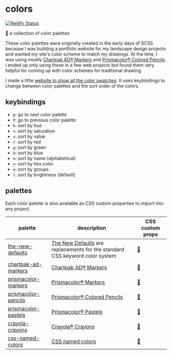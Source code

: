 # colors

[![Netlify Status](https://api.netlify.com/api/v1/badges/0585da0b-d448-4cf0-8522-7b99d441bb61/deploy-status)](https://app.netlify.com/sites/idyllic-unicorn-9d8b00/deploys)

🌈 a collection of color palettes

These color palettes were originally created in the early days of SCSS
because I was building a portfolio website for my landscape design
projects and wanted my site's color scheme to match my drawings. At the
time, I was using mostly [Chartpak AD® Markers][1] and [Prismacolor®
Colored Pencils][2]. I ended up only using these in a few web projects
but found them very helpful for coming up with color schemes for
traditional drawing.

I made a little [website to show all the color swatches][3]. It uses
keybindings to change between color palettes and the sort order of the
colors.

## keybindings

- `p`: go to next color palette
- `P`: go to previous color palette
- `h`: sort by hue
- `s`: sort by saturation
- `v`: sort by value
- `r`: sort by red
- `g`: sort by green
- `b`: sort by blue
- `n`: sort by name (alphabetical)
- `x`: sort by hex color
- `o`: sort by groups
- `l`: sort by brightness (default)

## palettes

Each color palette is also available as CSS custom properties to import
into any project.

| palette                  | description                                                                       | CSS custom props |
| ------------------------ | --------------------------------------------------------------------------------- | ---------------- |
| [the-new-defaults][4]    | [The New Defaults][11] are replacements for the standard CSS keyword color system | [🎨][14]         |
| [chartpak-ad-markers][5] | [Chartpak AD® Markers][1]                                                         | [🎨][15]         |
| [prismacolor-markers][6] | [Prismacolor® Markers][2]                                                         | [🎨][16]         |
| [prismacolor-pencils][7] | [Prismacolor® Colored Pencils][2]                                                 | [🎨][17]         |
| [prismacolor-pastels][8] | [Prismacolor® Pastels][2]                                                         | [🎨][18]         |
| [crayola-crayons][9]     | [Crayola® Crayons][13]                                                            | [🎨][19]         |
| [css-named-colors][10]   | [CSS named colors][12]                                                            | [🎨][20]         |

[1]: https://www.chartpak.com/admarker
[2]: https://www.prismacolor.com/
[3]: https://www.rasch.co/colors/
[4]: https://www.rasch.co/colors/?palette=the-new-defaults
[5]: https://www.rasch.co/colors/?palette=chartpak-ad-markers
[6]: https://www.rasch.co/colors/?palette=prismacolor-markers
[7]: https://www.rasch.co/colors/?palette=prismacolor-pencils
[8]: https://www.rasch.co/colors/?palette=prismacolor-pastels
[9]: https://www.rasch.co/colors/?palette=crayola-crayons
[10]: https://www.rasch.co/colors/?palette=css-named-colors
[11]: https://dudleystorey.github.io/thenewdefaults/
[12]: https://developer.mozilla.org/en-US/docs/Web/CSS/named-color
[13]: https://www.crayola.com/
[14]: https://www.rasch.co/palettes/the-new-defaults.css
[15]: https://www.rasch.co/palettes/chartpak-ad-markers.css
[16]: https://www.rasch.co/palettes/prismacolor-markers.css
[17]: https://www.rasch.co/palettes/prismacolor-pencils.css
[18]: https://www.rasch.co/palettes/prismacolor-pastels.css
[19]: https://www.rasch.co/palettes/crayola-crayons.css
[20]: https://www.youtube.com/watch?v=dQw4w9WgXcQ
